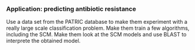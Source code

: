 ### Application: predicting antibiotic resistance

Use a data set from the PATRIC database to make them experiment with a really large scale classification problem. Make them train a few algorithms, including the SCM. Make them look at the SCM models and use BLAST to interprete the obtained model.